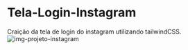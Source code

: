 # Tela-Login-Instagram
Craição da tela de login do instagram utilizando tailwindCSS.
<img src="https://cdn.discordapp.com/attachments/1068324942686457946/1272721482992193536/projeto_instagram_com_tailwind.png?ex=66bc01bf&is=66bab03f&hm=ca277d999f8b31176e783387eb81a9b7731b8895461c5c93a6ac7a4a063ffa44&" alt="img-projeto-instagram"/>
